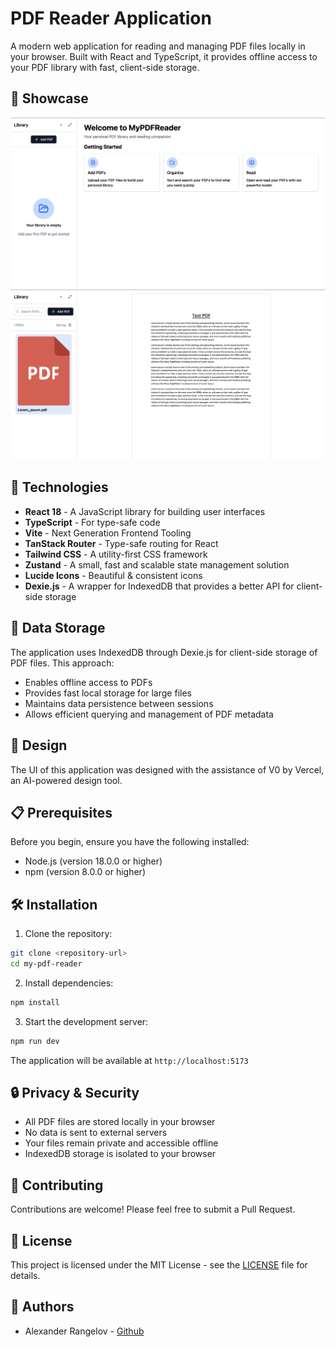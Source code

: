 # PDF Reader Application

A modern web application for reading and managing PDF files locally in your browser. Built with React and TypeScript, it provides offline access to your PDF library with fast, client-side storage.

## 📸 Showcase

![Empty Library View](public/home_empty.png)
![Populated Library View](public/populated.png)

## 🚀 Technologies

- **React 18** - A JavaScript library for building user interfaces
- **TypeScript** - For type-safe code
- **Vite** - Next Generation Frontend Tooling
- **TanStack Router** - Type-safe routing for React
- **Tailwind CSS** - A utility-first CSS framework
- **Zustand** - A small, fast and scalable state management solution
- **Lucide Icons** - Beautiful & consistent icons
- **Dexie.js** - A wrapper for IndexedDB that provides a better API for client-side storage

## 💾 Data Storage

The application uses IndexedDB through Dexie.js for client-side storage of PDF files. This approach:

- Enables offline access to PDFs
- Provides fast local storage for large files
- Maintains data persistence between sessions
- Allows efficient querying and management of PDF metadata

## 🎨 Design

The UI of this application was designed with the assistance of V0 by Vercel, an AI-powered design tool.

## 📋 Prerequisites

Before you begin, ensure you have the following installed:

- Node.js (version 18.0.0 or higher)
- npm (version 8.0.0 or higher)

## 🛠️ Installation

1. Clone the repository:

```bash
git clone <repository-url>
cd my-pdf-reader
```

2. Install dependencies:

```bash
npm install
```

3. Start the development server:

```bash
npm run dev
```

The application will be available at `http://localhost:5173`

## 🔒 Privacy & Security

- All PDF files are stored locally in your browser
- No data is sent to external servers
- Your files remain private and accessible offline
- IndexedDB storage is isolated to your browser

## 🤝 Contributing

Contributions are welcome! Please feel free to submit a Pull Request.

## 📝 License

This project is licensed under the MIT License - see the [LICENSE](LICENSE) file for details.

## 👥 Authors

- Alexander Rangelov - [Github](https://github.com/arangelovv)
